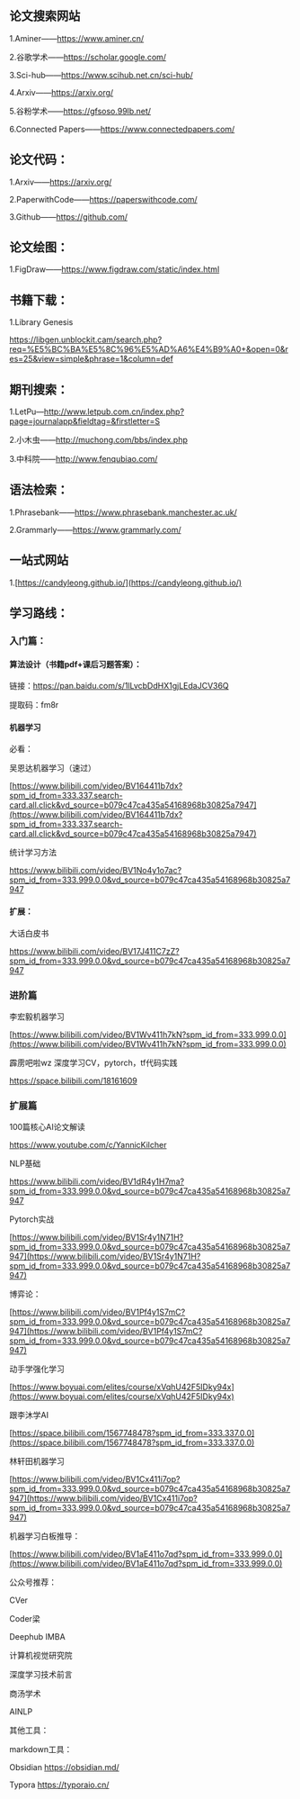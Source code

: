 ## 论文搜索网站

1.Aminer——https://www.aminer.cn/

2.谷歌学术——https://scholar.google.com/

3.Sci-hub——https://www.scihub.net.cn/sci-hub/

4.Arxiv——https://arxiv.org/

5.谷粉学术——https://gfsoso.99lb.net/

6.Connected Papers——https://www.connectedpapers.com/

## 论文代码：

1.Arxiv——https://arxiv.org/

2.PaperwithCode——https://paperswithcode.com/

3.Github——https://github.com/

## 论文绘图：

1.FigDraw——https://www.figdraw.com/static/index.html

## 书籍下载：

1.Library Genesis

https://libgen.unblockit.cam/search.php?req=%E5%BC%BA%E5%8C%96%E5%AD%A6%E4%B9%A0+&open=0&res=25&view=simple&phrase=1&column=def

## 期刊搜索：

1.LetPu—http://www.letpub.com.cn/index.php?page=journalapp&fieldtag=&firstletter=S

2.小木虫——http://muchong.com/bbs/index.php

3.中科院——http://www.fenqubiao.com/

## 语法检索：

1.Phrasebank——https://www.phrasebank.manchester.ac.uk/

2.Grammarly——https://www.grammarly.com/

## 一站式网站

1.[https://candyleong.github.io/](https://candyleong.github.io/)



## 学习路线：

### 入门篇：

#### 算法设计（书籍pdf+课后习题答案）：

链接：https://pan.baidu.com/s/1lLvcbDdHX1gjLEdaJCV36Q

提取码：fm8r

#### 机器学习

必看：

吴恩达机器学习（速过）

[https://www.bilibili.com/video/BV164411b7dx?spm_id_from=333.337.search-card.all.click&vd_source=b079c47ca435a54168968b30825a7947](https://www.bilibili.com/video/BV164411b7dx?spm_id_from=333.337.search-card.all.click&vd_source=b079c47ca435a54168968b30825a7947)

统计学习方法

https://www.bilibili.com/video/BV1No4y1o7ac?spm_id_from=333.999.0.0&vd_source=b079c47ca435a54168968b30825a7947

#### 扩展：

大话白皮书

https://www.bilibili.com/video/BV17J411C7zZ?spm_id_from=333.999.0.0&vd_source=b079c47ca435a54168968b30825a7947

### 进阶篇

李宏毅机器学习

[https://www.bilibili.com/video/BV1Wv411h7kN?spm_id_from=333.999.0.0](https://www.bilibili.com/video/BV1Wv411h7kN?spm_id_from=333.999.0.0)

霹雳吧啦wz 深度学习CV，pytorch，tf代码实践

https://space.bilibili.com/18161609



###  扩展篇

100篇核心AI论文解读

https://www.youtube.com/c/YannicKilcher

NLP基础

https://www.bilibili.com/video/BV1dR4y1H7ma?spm_id_from=333.999.0.0&vd_source=b079c47ca435a54168968b30825a7947

Pytorch实战

[https://www.bilibili.com/video/BV1Sr4y1N71H?spm_id_from=333.999.0.0&vd_source=b079c47ca435a54168968b30825a7947](https://www.bilibili.com/video/BV1Sr4y1N71H?spm_id_from=333.999.0.0&vd_source=b079c47ca435a54168968b30825a7947)

博弈论：

[https://www.bilibili.com/video/BV1Pf4y1S7mC?spm_id_from=333.999.0.0&vd_source=b079c47ca435a54168968b30825a7947](https://www.bilibili.com/video/BV1Pf4y1S7mC?spm_id_from=333.999.0.0&vd_source=b079c47ca435a54168968b30825a7947)

动手学强化学习

[https://www.boyuai.com/elites/course/xVqhU42F5IDky94x](https://www.boyuai.com/elites/course/xVqhU42F5IDky94x)

跟李沐学AI

[https://space.bilibili.com/1567748478?spm_id_from=333.337.0.0](https://space.bilibili.com/1567748478?spm_id_from=333.337.0.0)

林轩田机器学习

[https://www.bilibili.com/video/BV1Cx411i7op?spm_id_from=333.999.0.0&vd_source=b079c47ca435a54168968b30825a7947](https://www.bilibili.com/video/BV1Cx411i7op?spm_id_from=333.999.0.0&vd_source=b079c47ca435a54168968b30825a7947)

机器学习白板推导：

[https://www.bilibili.com/video/BV1aE411o7qd?spm_id_from=333.999.0.0](https://www.bilibili.com/video/BV1aE411o7qd?spm_id_from=333.999.0.0)

公众号推荐：

CVer

Coder梁

Deephub IMBA

计算机视觉研究院

深度学习技术前言

商汤学术

AINLP

其他工具：

markdown工具：

Obsidian
https://obsidian.md/

Typora
https://typoraio.cn/
